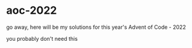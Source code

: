 # aoc-2022

go away, here will be my solutions for this year's Advent of Code - 2022

you probably don't need this



